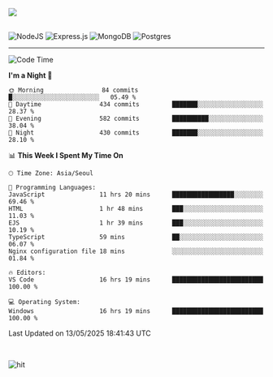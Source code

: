 ![](https://github-readme-stats.vercel.app/api?username=hqnseung&theme=dark&show_icons=true&hide_border=false&include_all_commits=false&count_private=true) <br/><br/>

![NodeJS](https://img.shields.io/badge/node.js-6DA55F?style=for-the-badge&logo=node.js&logoColor=white) 
![Express.js](https://img.shields.io/badge/express.js-%23404d59.svg?style=for-the-badge&logo=express&logoColor=%2361DAFB) ![MongoDB](https://img.shields.io/badge/MongoDB-%234ea94b.svg?style=for-the-badge&logo=mongodb&logoColor=white) ![Postgres](https://img.shields.io/badge/postgres-%23316192.svg?style=for-the-badge&logo=postgresql&logoColor=white)

---


<!--START_SECTION:waka-->
![Code Time](http://img.shields.io/badge/Code%20Time-362%20hrs%2019%20mins-blue)

**I'm a Night 🦉** 

```text
🌞 Morning                84 commits          █░░░░░░░░░░░░░░░░░░░░░░░░   05.49 % 
🌆 Daytime                434 commits         ███████░░░░░░░░░░░░░░░░░░   28.37 % 
🌃 Evening                582 commits         ██████████░░░░░░░░░░░░░░░   38.04 % 
🌙 Night                  430 commits         ███████░░░░░░░░░░░░░░░░░░   28.10 % 
```


📊 **This Week I Spent My Time On** 

```text
🕑︎ Time Zone: Asia/Seoul

💬 Programming Languages: 
JavaScript               11 hrs 20 mins      █████████████████░░░░░░░░   69.46 % 
HTML                     1 hr 48 mins        ███░░░░░░░░░░░░░░░░░░░░░░   11.03 % 
EJS                      1 hr 39 mins        ███░░░░░░░░░░░░░░░░░░░░░░   10.19 % 
TypeScript               59 mins             ██░░░░░░░░░░░░░░░░░░░░░░░   06.07 % 
Nginx configuration file 18 mins             ░░░░░░░░░░░░░░░░░░░░░░░░░   01.84 % 

🔥 Editors: 
VS Code                  16 hrs 19 mins      █████████████████████████   100.00 % 

💻 Operating System: 
Windows                  16 hrs 19 mins      █████████████████████████   100.00 % 
```


 Last Updated on 13/05/2025 18:41:43 UTC
<!--END_SECTION:waka-->

<br>

![hit](https://myhits.vercel.app/api/hit/https%3A%2F%2Fgithub.com%2Fhqnseung?color=green&label=hit&size=small)
